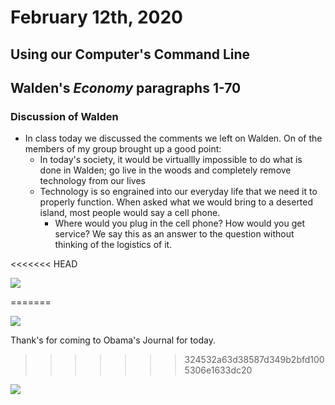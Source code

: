 # February 12th, 2020

## Using our Computer's Command Line 

## Walden's *Economy* paragraphs 1-70

### Discussion of Walden

- In class today we discussed the comments we left on Walden. On of the members of my group brought up a good point:
    - In today's society, it would be virtuallly impossible to do what is done in Walden; go live in the woods and completely remove technology from our lives
    - Technology is so engrained into our everyday life that we need it to properly function. When asked what we would bring to a deserted island, most people would say a cell phone.
        - Where would you plug in the cell phone? How would you get service? We say this as an answer to the question without thinking of the logistics of it.

<<<<<<< HEAD
<!DOCTYPE html>
<html lang="en">
<img src="https://media.giphy.com/media/l2JJEl234byZPdMxq/giphy.gif
">
</html>

=======

<!DOCTYPE html>
<html lang="en">
<img src="https://media.giphy.com/media/l2JJEl234byZPdMxq/source.gif">
</html>

Thank's for coming to Obama's Journal for today.
>>>>>>> 324532a63d38587d349b2bfd1005306e1633dc20


<!DOCTYPE html>
<html lang="en">
<img src="https://media.giphy.com/media/3o7qDEq2bMbcbPRQ2c/giphy.gif">
</html>
